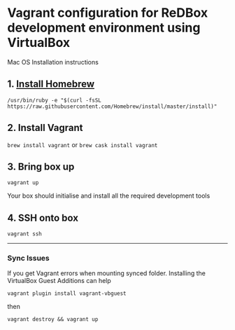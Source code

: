 Vagrant configuration for ReDBox development environment using VirtualBox
====================

Mac OS Installation instructions
## 1. [Install Homebrew](http://brew.sh/)
`/usr/bin/ruby -e "$(curl -fsSL https://raw.githubusercontent.com/Homebrew/install/master/install)"`

## 2. Install Vagrant
`brew install vagrant`
or
`brew cask install vagrant`

## 3. Bring box up
`vagrant up`

Your box should initialise and install all the required development tools

## 4. SSH onto box
`vagrant ssh`

---
### Sync Issues

If you get Vagrant errors when mounting synced folder. Installing the VirtualBox Guest Additions can help

`vagrant plugin install vagrant-vbguest`

then

`vagrant destroy && vagrant up`
